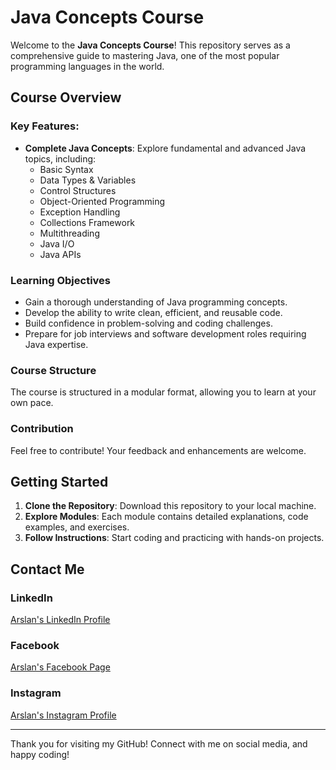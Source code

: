 # Java Concepts Course

Welcome to the **Java Concepts Course**! This repository serves as a comprehensive guide to mastering Java, one of the most popular programming languages in the world.

## Course Overview

### Key Features:
- **Complete Java Concepts**: Explore fundamental and advanced Java topics, including:
  - Basic Syntax
  - Data Types & Variables
  - Control Structures
  - Object-Oriented Programming
  - Exception Handling
  - Collections Framework
  - Multithreading
  - Java I/O
  - Java APIs

### Learning Objectives
- Gain a thorough understanding of Java programming concepts.
- Develop the ability to write clean, efficient, and reusable code.
- Build confidence in problem-solving and coding challenges.
- Prepare for job interviews and software development roles requiring Java expertise.

### Course Structure
The course is structured in a modular format, allowing you to learn at your own pace.

### Contribution
Feel free to contribute! Your feedback and enhancements are welcome.

## Getting Started

1. **Clone the Repository**: Download this repository to your local machine.
2. **Explore Modules**: Each module contains detailed explanations, code examples, and exercises.
3. **Follow Instructions**: Start coding and practicing with hands-on projects.

## Contact Me

### LinkedIn
[Arslan's LinkedIn Profile](https://www.linkedin.com/in/arslan4546/)

### Facebook
[Arslan's Facebook Page](https://www.facebook.com/Arslan4546)

### Instagram
[Arslan's Instagram Profile](https://www.instagram.com/arslantariq4546/)

---

Thank you for visiting my GitHub! Connect with me on social media, and happy coding!
